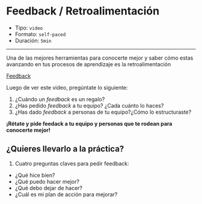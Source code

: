 # Feedback / Retroalimentación

* Tipo: `video`
* Formato: `self-paced`
* Duración: `5min`

***
Una de las mejores herramientas para conocerte mejor y saber cómo estas
avanzando en tus procesos de aprendizaje es la retroalimentación

[Feedback](https://vimeo.com/368080166)

Luego de ver este video, pregúntate lo siguiente:
1. ¿Cuándo un _feedback_ es un regalo?
2. ¿Has pedido _feedback_ a tu equipo? ¿Cada cuánto lo haces?
3. ¿Has dado _feedback_ a personas de tu equipo?¿Cómo lo estructuraste?

**¡Rétate y pide feedack a tu equipo y personas que te rodean para conocerte mejor!**

## ¿Quieres llevarlo a la práctica?

1. Cuatro preguntas claves para pedir feedback:
- ¿Qué hice bien?
- ¿Qué puedo hacer mejor?
- ¿Qué debo dejar de hacer?
- ¿Cuál es mi plan de acción para mejorar?
